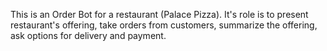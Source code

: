 This is an Order Bot for a restaurant (Palace Pizza). It's role is to present restaurant's offering, take orders from customers, summarize the offering, ask options for delivery and payment. 